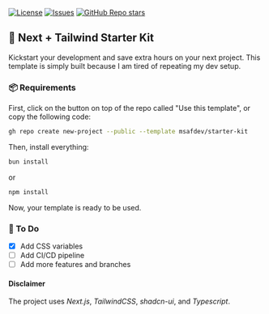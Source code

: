  [![License](https://img.shields.io/github/license/msafdev/starter-kit)](https://github.com/msafdev/starter-kit/blob/main/LICENSE.txt)
 [![Issues](https://img.shields.io/github/issues/msafdev/starter-kit)](https://github.com/msafdev/starter-kit/issues)
 [![GitHub Repo stars](https://img.shields.io/github/stars/msafdev/starter-kit?style=flat&color=yellow)](https://github.com/msafdev/starter-kit/stargazers)


## 🏁 Next + Tailwind Starter Kit

Kickstart your development and save extra hours on your next project. This template is simply built because I am tired of repeating my dev setup. 

### 📦 Requirements

First, click on the button on top of the repo called "Use this template", or copy the following code:

```bash
gh repo create new-project --public --template msafdev/starter-kit
```

Then, install everything:

```bash
bun install
```

or

```bash
npm install
```

Now, your template is ready to be used.

### 🚦 To Do

- [x] Add CSS variables
- [ ] Add CI/CD pipeline
- [ ] Add more features and branches

#### Disclaimer

The project uses *Next.js*, *TailwindCSS*, *shadcn-ui*, and *Typescript*.
